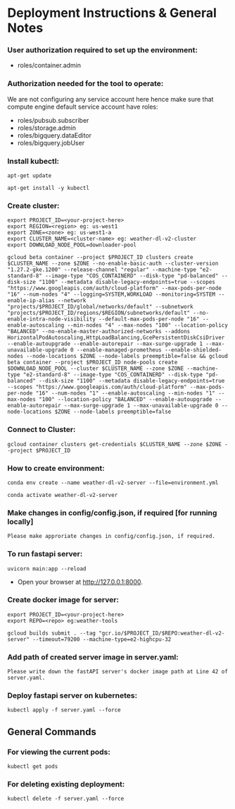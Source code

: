# Deployment Instructions & General Notes

### User authorization required to set up the environment:
* roles/container.admin

### Authorization needed for the tool to operate:
We are not configuring any service account here hence make sure that compute engine default service account have roles:
* roles/pubsub.subscriber
* roles/storage.admin
* roles/bigquery.dataEditor
* roles/bigquery.jobUser

### Install kubectl:
```
apt-get update

apt-get install -y kubectl
```
 
### Create cluster:
```
export PROJECT_ID=<your-project-here>
export REGION=<region> eg: us-west1
export ZONE=<zone> eg: us-west1-a
export CLUSTER_NAME=<cluster-name> eg: weather-dl-v2-cluster
export DOWNLOAD_NODE_POOL=downloader-pool

gcloud beta container --project $PROJECT_ID clusters create $CLUSTER_NAME --zone $ZONE --no-enable-basic-auth --cluster-version "1.27.2-gke.1200" --release-channel "regular" --machine-type "e2-standard-8" --image-type "COS_CONTAINERD" --disk-type "pd-balanced" --disk-size "1100" --metadata disable-legacy-endpoints=true --scopes "https://www.googleapis.com/auth/cloud-platform" --max-pods-per-node "16" --num-nodes "4" --logging=SYSTEM,WORKLOAD --monitoring=SYSTEM --enable-ip-alias --network "projects/$PROJECT_ID/global/networks/default" --subnetwork "projects/$PROJECT_ID/regions/$REGION/subnetworks/default" --no-enable-intra-node-visibility --default-max-pods-per-node "16" --enable-autoscaling --min-nodes "4" --max-nodes "100" --location-policy "BALANCED" --no-enable-master-authorized-networks --addons HorizontalPodAutoscaling,HttpLoadBalancing,GcePersistentDiskCsiDriver --enable-autoupgrade --enable-autorepair --max-surge-upgrade 1 --max-unavailable-upgrade 0 --enable-managed-prometheus --enable-shielded-nodes --node-locations $ZONE --node-labels preemptible=false && gcloud beta container --project $PROJECT_ID node-pools create $DOWNLOAD_NODE_POOL --cluster $CLUSTER_NAME --zone $ZONE --machine-type "e2-standard-8" --image-type "COS_CONTAINERD" --disk-type "pd-balanced" --disk-size "1100" --metadata disable-legacy-endpoints=true --scopes "https://www.googleapis.com/auth/cloud-platform" --max-pods-per-node "16" --num-nodes "1" --enable-autoscaling --min-nodes "1" --max-nodes "100" --location-policy "BALANCED" --enable-autoupgrade --enable-autorepair --max-surge-upgrade 1 --max-unavailable-upgrade 0 --node-locations $ZONE --node-labels preemptible=false
```

### Connect to Cluster:
```
gcloud container clusters get-credentials $CLUSTER_NAME --zone $ZONE --project $PROJECT_ID
```

### How to create environment:
```
conda env create --name weather-dl-v2-server --file=environment.yml

conda activate weather-dl-v2-server
```

### Make changes in config/config.json, if required [for running locally]
```
Please make approriate changes in config/config.json, if required.
```

### To run fastapi server:
```
uvicorn main:app --reload
```

* Open your browser at http://127.0.0.1:8000.


### Create docker image for server:
```
export PROJECT_ID=<your-project-here>
export REPO=<repo> eg:weather-tools

gcloud builds submit . --tag "gcr.io/$PROJECT_ID/$REPO:weather-dl-v2-server" --timeout=79200 --machine-type=e2-highcpu-32
```

### Add path of created server image in server.yaml:
```
Please write down the fastAPI server's docker image path at Line 42 of server.yaml.
```

### Deploy fastapi server on kubernetes:
```
kubectl apply -f server.yaml --force
```

## General Commands
### For viewing the current pods:
```
kubectl get pods
```

### For deleting existing deployment:
```
kubectl delete -f server.yaml --force